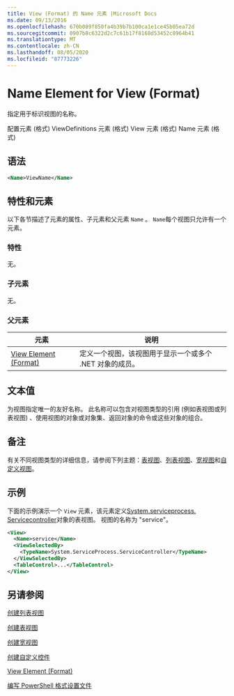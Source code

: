 ```yaml
---
title: View (Format) 的 Name 元素 |Microsoft Docs
ms.date: 09/13/2016
ms.openlocfilehash: 670b089f850fa4b39b7b100ca1e1ce45b05ea72d
ms.sourcegitcommit: 0907b8c6322d2c7c61b17f8168d53452c8964b41
ms.translationtype: MT
ms.contentlocale: zh-CN
ms.lasthandoff: 08/05/2020
ms.locfileid: "87773226"
---
```

# <a name="name-element-for-view-format"></a>Name Element for View (Format)

指定用于标识视图的名称。

配置元素 (格式) ViewDefinitions 元素 (格式) View 元素 (格式) Name 元素 (格式) 

## <a name="syntax"></a>语法

```xml
<Name>ViewName</Name>
```

## <a name="attributes-and-elements"></a>特性和元素

以下各节描述了元素的属性、子元素和父元素 `Name` 。 `Name`每个视图只允许有一个元素。

### <a name="attributes"></a>特性

无。

### <a name="child-elements"></a>子元素

无。

### <a name="parent-elements"></a>父元素

|元素|说明|
|-------------|-----------------|
|[View Element (Format)](./view-element-format.md)|定义一个视图，该视图用于显示一个或多个 .NET 对象的成员。|

## <a name="text-value"></a>文本值

为视图指定唯一的友好名称。 此名称可以包含对视图类型的引用 (例如表视图或列表视图) 、使用视图的对象或对象集、返回对象的命令或这些对象的组合。

## <a name="remarks"></a>备注

有关不同视图类型的详细信息，请参阅下列主题：[表视图](./creating-a-table-view.md)、[列表视图](./creating-a-list-view.md)、[宽视图](./creating-a-wide-view.md)和[自定义视图](./creating-custom-controls.md)。

## <a name="example"></a>示例

下面的示例演示一个 `View` 元素，该元素定义[System.serviceprocess. Servicecontroller](/dotnet/api/System.ServiceProcess.ServiceController)对象的表视图。 视图的名称为 "service"。

```xml
<View>
  <Name>service</Name>
  <ViewSelectedBy>
    <TypeName>System.ServiceProcess.ServiceController</TypeName>
  </ViewSelectedBy>
  <TableControl>...</TableControl>
</View>

```

## <a name="see-also"></a>另请参阅

[创建列表视图](./creating-a-list-view.md)

[创建表视图](./creating-a-table-view.md)

[创建宽视图](./creating-a-wide-view.md)

[创建自定义控件](./creating-custom-controls.md)

[View Element (Format)](./view-element-format.md)

[编写 PowerShell 格式设置文件](./writing-a-powershell-formatting-file.md)
